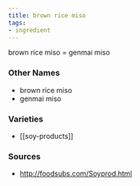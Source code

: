 ```yaml
---
title: brown rice miso
tags:
- ingredient
---
```

brown rice miso = genmai miso

### Other Names

* brown rice miso
* genmai miso

### Varieties

* [[soy-products]]

### Sources
* http://foodsubs.com/Soyprod.html
